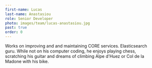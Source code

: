 ```yaml
---
first-name: Lucas
last-name: Anastasiou
role: Senior Developer
photo: images/team/lucas-anastasiou.jpg
past: true
order: 0
---
```

Works on improving and and maintaining CORE services. Elasticsearch guru.
While not on his computer coding, he enjoys playing chess, scratching his
guitar and dreams of climbing Alpe d'Huez or Col de la Madone with his bike.
